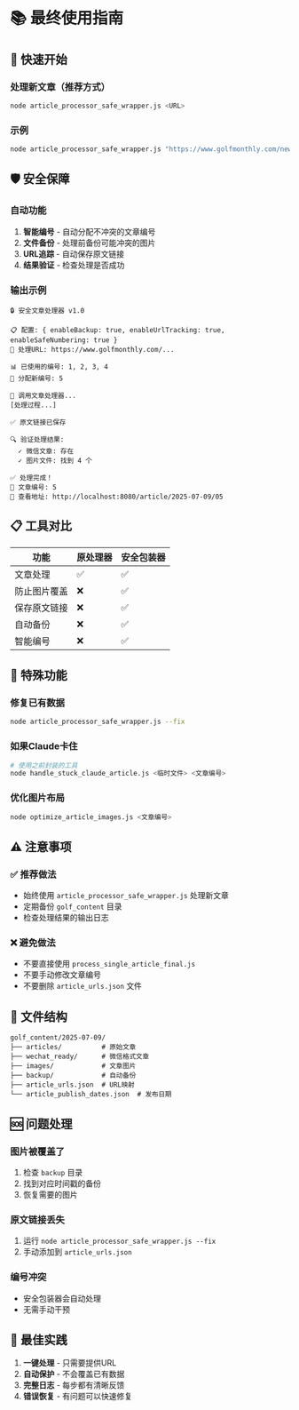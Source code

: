 # 📚 最终使用指南

## 🚀 快速开始

### 处理新文章（推荐方式）
```bash
node article_processor_safe_wrapper.js <URL>
```

### 示例
```bash
node article_processor_safe_wrapper.js "https://www.golfmonthly.com/news/example-article"
```

## 🛡️ 安全保障

### 自动功能
1. **智能编号** - 自动分配不冲突的文章编号
2. **文件备份** - 处理前备份可能冲突的图片
3. **URL追踪** - 自动保存原文链接
4. **结果验证** - 检查处理是否成功

### 输出示例
```
🔒 安全文章处理器 v1.0

📋 配置: { enableBackup: true, enableUrlTracking: true, enableSafeNumbering: true }
🔗 处理URL: https://www.golfmonthly.com/...

📊 已使用的编号: 1, 2, 3, 4
🔢 分配新编号: 5

🚀 调用文章处理器...
[处理过程...]

✅ 原文链接已保存

🔍 验证处理结果:
  ✓ 微信文章: 存在
  ✓ 图片文件: 找到 4 个

✅ 处理完成！
📄 文章编号: 5
🔗 查看地址: http://localhost:8080/article/2025-07-09/05
```

## 📋 工具对比

| 功能 | 原处理器 | 安全包装器 |
|------|---------|-----------|
| 文章处理 | ✅ | ✅ |
| 防止图片覆盖 | ❌ | ✅ |
| 保存原文链接 | ❌ | ✅ |
| 自动备份 | ❌ | ✅ |
| 智能编号 | ❌ | ✅ |

## 🔧 特殊功能

### 修复已有数据
```bash
node article_processor_safe_wrapper.js --fix
```

### 如果Claude卡住
```bash
# 使用之前封装的工具
node handle_stuck_claude_article.js <临时文件> <文章编号>
```

### 优化图片布局
```bash
node optimize_article_images.js <文章编号>
```

## ⚠️ 注意事项

### ✅ 推荐做法
- 始终使用 `article_processor_safe_wrapper.js` 处理新文章
- 定期备份 `golf_content` 目录
- 检查处理结果的输出日志

### ❌ 避免做法
- 不要直接使用 `process_single_article_final.js`
- 不要手动修改文章编号
- 不要删除 `article_urls.json` 文件

## 📂 文件结构

```
golf_content/2025-07-09/
├── articles/          # 原始文章
├── wechat_ready/      # 微信格式文章
├── images/            # 文章图片
├── backup/            # 自动备份
├── article_urls.json  # URL映射
└── article_publish_dates.json  # 发布日期
```

## 🆘 问题处理

### 图片被覆盖了
1. 检查 `backup` 目录
2. 找到对应时间戳的备份
3. 恢复需要的图片

### 原文链接丢失
1. 运行 `node article_processor_safe_wrapper.js --fix`
2. 手动添加到 `article_urls.json`

### 编号冲突
- 安全包装器会自动处理
- 无需手动干预

## 🎯 最佳实践

1. **一键处理** - 只需要提供URL
2. **自动保护** - 不会覆盖已有数据
3. **完整日志** - 每步都有清晰反馈
4. **错误恢复** - 有问题可以快速修复